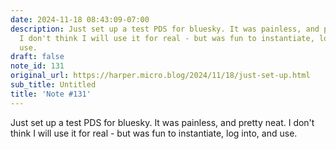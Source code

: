```yaml
---
date: 2024-11-18 08:43:09-07:00
description: Just set up a test PDS for bluesky. It was painless, and pretty neat.
  I don't think I will use it for real - but was fun to instantiate, log into, and
  use.
draft: false
note_id: 131
original_url: https://harper.micro.blog/2024/11/18/just-set-up.html
sub_title: Untitled
title: 'Note #131'
---
```


Just set up a test PDS for bluesky. It was painless, and pretty neat. I don't think I will use it for real - but was fun to instantiate, log into, and use.